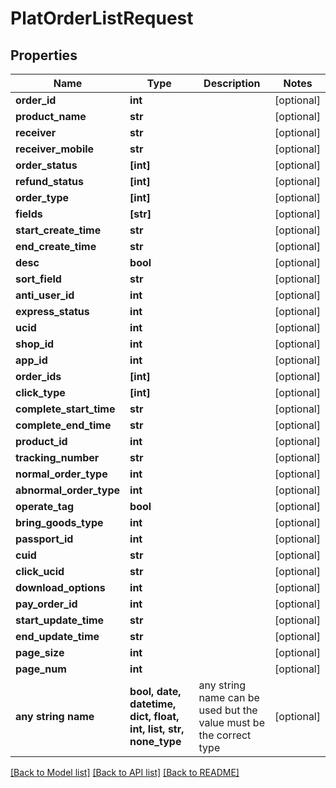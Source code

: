 # PlatOrderListRequest


## Properties
Name | Type | Description | Notes
------------ | ------------- | ------------- | -------------
**order_id** | **int** |  | [optional] 
**product_name** | **str** |  | [optional] 
**receiver** | **str** |  | [optional] 
**receiver_mobile** | **str** |  | [optional] 
**order_status** | **[int]** |  | [optional] 
**refund_status** | **[int]** |  | [optional] 
**order_type** | **[int]** |  | [optional] 
**fields** | **[str]** |  | [optional] 
**start_create_time** | **str** |  | [optional] 
**end_create_time** | **str** |  | [optional] 
**desc** | **bool** |  | [optional] 
**sort_field** | **str** |  | [optional] 
**anti_user_id** | **int** |  | [optional] 
**express_status** | **int** |  | [optional] 
**ucid** | **int** |  | [optional] 
**shop_id** | **int** |  | [optional] 
**app_id** | **int** |  | [optional] 
**order_ids** | **[int]** |  | [optional] 
**click_type** | **[int]** |  | [optional] 
**complete_start_time** | **str** |  | [optional] 
**complete_end_time** | **str** |  | [optional] 
**product_id** | **int** |  | [optional] 
**tracking_number** | **str** |  | [optional] 
**normal_order_type** | **int** |  | [optional] 
**abnormal_order_type** | **int** |  | [optional] 
**operate_tag** | **bool** |  | [optional] 
**bring_goods_type** | **int** |  | [optional] 
**passport_id** | **int** |  | [optional] 
**cuid** | **str** |  | [optional] 
**click_ucid** | **str** |  | [optional] 
**download_options** | **int** |  | [optional] 
**pay_order_id** | **int** |  | [optional] 
**start_update_time** | **str** |  | [optional] 
**end_update_time** | **str** |  | [optional] 
**page_size** | **int** |  | [optional] 
**page_num** | **int** |  | [optional] 
**any string name** | **bool, date, datetime, dict, float, int, list, str, none_type** | any string name can be used but the value must be the correct type | [optional]

[[Back to Model list]](../README.md#documentation-for-models) [[Back to API list]](../README.md#documentation-for-api-endpoints) [[Back to README]](../README.md)


